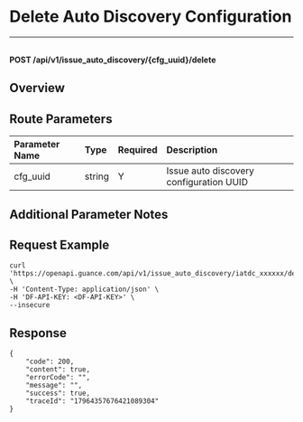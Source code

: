 # Delete Auto Discovery Configuration

---

<br />**POST /api/v1/issue_auto_discovery/\{cfg_uuid\}/delete**

## Overview




## Route Parameters

| Parameter Name | Type   | Required | Description               |
|:--------------|:-------|:---------|:--------------------------|
| cfg_uuid      | string | Y        | Issue auto discovery configuration UUID<br> |


## Additional Parameter Notes





## Request Example
```shell
curl 'https://openapi.guance.com/api/v1/issue_auto_discovery/iatdc_xxxxxx/delete' \
-H 'Content-Type: application/json' \
-H 'DF-API-KEY: <DF-API-KEY>' \
--insecure
```




## Response
```shell
{
    "code": 200,
    "content": true,
    "errorCode": "",
    "message": "",
    "success": true,
    "traceId": "17964357676421089304"
} 
```